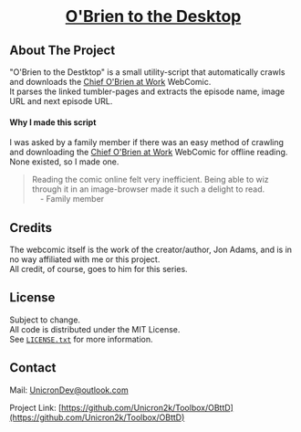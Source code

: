 
<!-- PROJECT LOGO -->
<br />
<p align="center">
  <a href="https://github.com/Unicron2k/Toolbox/OBttD">
    <h1 align="center">O'Brien to the Desktop</h3>
  </a>
</p>


<!-- ABOUT THE PROJECT -->
## About The Project
"O'Brien to the Destktop" is a small utility-script that automatically crawls and downloads the [Chief O'Brien at Work](https://chiefobrienatwork.com/) WebComic.  
It parses the linked tumbler-pages and extracts the episode name, image URL and next episode URL.

#### Why I made this script
I was asked by a family member if there was an easy method of crawling and downloading the [Chief O'Brien at Work](https://chiefobrienatwork.com/) WebComic for offline reading.
None existed, so I made one.

> Reading the comic online felt very inefficient. Being able to wiz through it in an image-browser made it such a delight to read.  
> &emsp;- Family member


<!-- CREADITS -->
## Credits
The webcomic itself is the work of the creator/author, Jon Adams, and is in no way affiliated with me or this project.  
All credit, of course, goes to him for this series.


<!-- LICENSE -->
## License
Subject to change.  
All code is distributed under the MIT License.  
See [`LICENSE.txt`](LICENSE.txt) for more information.


<!-- CONTACT -->
## Contact

Mail: [UnicronDev@outlook.com](mailto:UnicronDev@outlook.com)

Project Link: [https://github.com/Unicron2k/Toolbox/OBttD](https://github.com/Unicron2k/Toolbox/OBttD)
